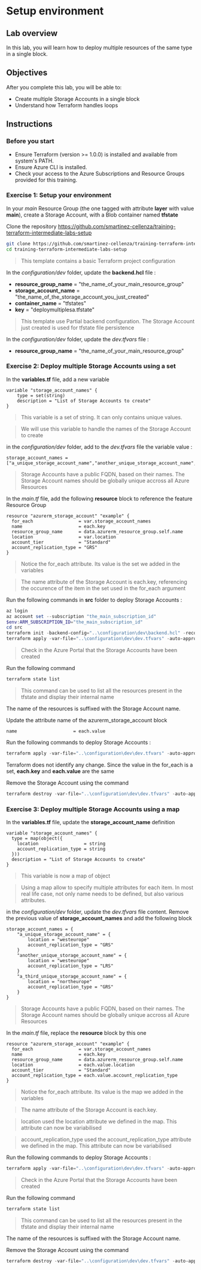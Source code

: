 # Setup environment

## Lab overview

In this lab, you will learn how to deploy multiple resources of the same type in a single block.

## Objectives

After you complete this lab, you will be able to:

-   Create multiple Storage Accounts in a single block
-   Understand how Terraform handles loops

## Instructions

### Before you start

- Ensure Terraform (version >= 1.0.0) is installed and available from system's PATH.
- Ensure Azure CLI is installed.
- Check your access to the Azure Subscriptions and Resource Groups provided for this training.

### Exercise 1: Setup your environment

In your *main* Resource Group (the one tagged with attribute **layer** with value **main**), create a Storage Account, with a Blob container named **tfstate**

Clone the repository https://github.com/smartinez-cellenza/training-terraform-intermediate-labs-setup

```bash
git clone https://github.com/smartinez-cellenza/training-terraform-intermediate-labs-setup.git
cd training-terraform-intermediate-labs-setup
```

> This template contains a basic Terraform project configuration

In the *configuration/dev* folder, update the **backend.hcl** file :

- **resource_group_name**  = "the_name_of_your_main_resource_group"
- **storage_account_name** = "the_name_of_the_storage_account_you_just_created"
- **container_name**       = "tfstates"
- **key**                  = "deploymultiplesa.tfstate"

> This template use Partial backend configuration. The Storage Account just created is used for tfstate file persistence

In the *configuration/dev* folder, update the *dev.tfvars* file :

- **resource_group_name** = "the_name_of_your_main_resource_group"

### Exercise 2: Deploy multiple Storage Accounts using a set

In the **variables.tf** file, add a new variable

```hcl
variable "storage_account_names" {
    type = set(string)
    description = "List of Storage Accounts to create"
}
```

> This variable is a set of string. It can only contains unique values.

> We will use this variable to handle the names of the Storage Account to create

in the *configuration/dev* folder, add to the *dev.tfvars* file the variable value :

```hcl
storage_account_names = ["a_unique_storage_account_name","another_unique_storage_account_name","a_third_unique_storage_account_name"]
```

> Storage Accounts have a public FQDN, based on their names. The Storage Account names should be globally unique accross all Azure Resources

In the *main.tf* file, add the following **resource** block to reference the feature Resource Group

```hcl
resource "azurerm_storage_account" "example" {
  for_each                 = var.storage_account_names
  name                     = each.key
  resource_group_name      = data.azurerm_resource_group.self.name
  location                 = var.location
  account_tier             = "Standard"
  account_replication_type = "GRS"
}
```

> Notice the for_each attribute. Its value is the set we added in the variables

> The name attribute of the Storage Account is each.key, referencing the occurence of the item in the set used in the for_each argument


Run the following commands in **src** folder to deploy Storage Accounts :

```powershell
az login
az account set --subscription "the_main_subscription_id"
$env:ARM_SUBSCRIPTION_ID="the_main_subscription_id"
cd src
terraform init -backend-config="..\configuration\dev\backend.hcl" -reconfigure
terraform apply -var-file="..\configuration\dev\dev.tfvars" -auto-approve
```

> Check in the Azure Portal that the Storage Accounts have been created

Run the following command

```powershell
terraform state list
```

> This command can be used to list all the resources present in the tfstate and display their internal name

The name of the resources is suffixed with the Storage Account name.

Update the attribute name of the azurerm_storage_account block

```hcl
name                     = each.value
```

Run the following commands to deploy Storage Accounts :

```powershell
terraform apply -var-file="..\configuration\dev\dev.tfvars" -auto-approve
```

Terraform does not identify any change. Since the value in the for_each is a set, **each.key** and **each.value** are the same

Remove the Storage Account using the command

```powershell
terraform destroy -var-file="..\configuration\dev\dev.tfvars" -auto-approve
```

### Exercise 3: Deploy multiple Storage Accounts using a map

In the **variables.tf** file, update the **storage_account_name** definition

```hcl
variable "storage_account_names" {
  type = map(object({
    location                 = string
    account_replication_type = string
  }))
  description = "List of Storage Accounts to create"
}
```

> This variable is now a map of object

> Using a map allow to specify multiple attributes for each item. In most real life case, not only name needs to be defined, but also various attributes.


in the *configuration/dev* folder, update the *dev.tfvars* file content. Remove the previous value of **storage_account_names** and add the following block

```hcl
storage_account_names = {
    "a_unique_storage_account_name" = {
        location = "westeurope"
        account_replication_type = "GRS"
    }
    "another_unique_storage_account_name" = {
        location = "westeurope"
        account_replication_type = "LRS"
    }
    "a_third_unique_storage_account_name" = {
        location = "northeurope"
        account_replication_type = "GRS"
    }
}
```

> Storage Accounts have a public FQDN, based on their names. The Storage Account names should be globally unique accross all Azure Resources

In the *main.tf* file, replace the **resource** block by this one

```hcl
resource "azurerm_storage_account" "example" {
  for_each                 = var.storage_account_names
  name                     = each.key
  resource_group_name      = data.azurerm_resource_group.self.name
  location                 = each.value.location
  account_tier             = "Standard"
  account_replication_type = each.value.account_replication_type
}
```

> Notice the for_each attribute. Its value is the map we added in the variables

> The name attribute of the Storage Account is each.key.

> location used the location attribute we defined in the map. This attribute can now be variabilised

> account_replication_type used the account_replication_type attribute we defined in the map. This attribute can now be variabilised


Run the following commands to deploy Storage Accounts :

```powershell
terraform apply -var-file="..\configuration\dev\dev.tfvars" -auto-approve
```

> Check in the Azure Portal that the Storage Accounts have been created

Run the following command

```powershell
terraform state list
```

> This command can be used to list all the resources present in the tfstate and display their internal name

The name of the resources is suffixed with the Storage Account name.

Remove the Storage Account using the command

```powershell
terraform destroy -var-file="..\configuration\dev\dev.tfvars" -auto-approve
```
